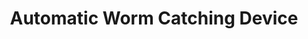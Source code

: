 ---
layout: default
categories: ['Mechanical Design','Mentored']
title: Automatic Worm Catching Device
authors: Saif Alnuaimi, <a href="https://www.linkedin.com/in/kevin-qian-liang">Kevin Liang</a>, <a href="https://www.linkedin.com/in/raymond-omahony/">Raymond O'Mahoney</a>, <a href="https://www.linkedin.com/in/julia-zou-12b818111/">Julia Zou</a>, WG Bircher
thing: An automatic worm catching device made by a team of MENG488 seniors that I mentored as part of my duties as Teaching Fellow at <a href="https://www.yale.edu/">Yale</a>
year: 2018
award:
doi: http://dx.doi.org/XX.XXX/
---